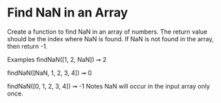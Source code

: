 # Find NaN in an Array

Create a function to find NaN in an array of numbers. The return value should be the index where NaN is found. If NaN is not found in the array, then return -1.

Examples
findNaN([1, 2, NaN]) ➞ 2

findNaN([NaN, 1, 2, 3, 4]) ➞ 0

findNaN([0, 1, 2, 3, 4]) ➞ -1
Notes
NaN will occur in the input array only once.
